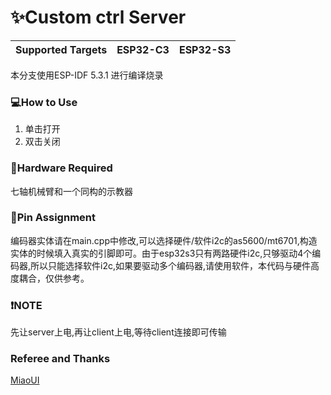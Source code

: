 # ✨Custom ctrl Server

| Supported Targets | ESP32-C3 | ESP32-S3 |
| ----------------- | -------- | -------- |
本分支使用ESP-IDF 5.3.1 进行编译烧录

### 💻How to Use 
1. 单击打开
2. 双击关闭

### 🎯Hardware Required
七轴机械臂和一个同构的示教器

### 📌Pin Assignment
编码器实体请在main.cpp中修改,可以选择硬件/软件i2c的as5600/mt6701,构造实体的时候填入真实的引脚即可。由于esp32s3只有两路硬件i2c,只够驱动4个编码器,所以只能选择软件i2c,如果要驱动多个编码器,请使用软件，本代码与硬件高度耦合，仅供参考。

### ❗NOTE
先让server上电,再让client上电,等待client连接即可传输



### Referee and Thanks
[MiaoUI](https://github.com/JFeng-Z/MiaoUI)




